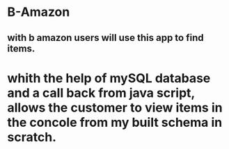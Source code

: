# B-Amazon

## with b amazon users will use this app to find items.
# whith the help of mySQL database and a call back from java script, allows the customer to view items in the concole from my built schema in scratch. 
